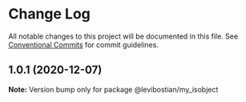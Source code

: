 # Change Log

All notable changes to this project will be documented in this file.
See [Conventional Commits](https://conventionalcommits.org) for commit guidelines.

## 1.0.1 (2020-12-07)

**Note:** Version bump only for package @levibostian/my_isobject
